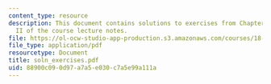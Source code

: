 ```yaml
---
content_type: resource
description: This document contains solutions to exercises from Chapter I and Chapter
  II of the course lecture notes.
file: https://ol-ocw-studio-app-production.s3.amazonaws.com/courses/18-755-introduction-to-lie-groups-fall-2004/88900c090d97a7a5e030c7a5e99a111a_soln_exercises.pdf
file_type: application/pdf
resourcetype: Document
title: soln_exercises.pdf
uid: 88900c09-0d97-a7a5-e030-c7a5e99a111a
---
```

